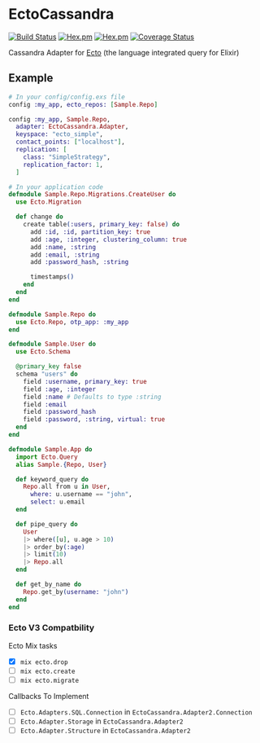# EctoCassandra

[![Build Status](https://travis-ci.org/cafebazaar/ecto-cassandra.svg?branch=master)](https://travis-ci.org/cafebazaar/ecto-cassandra)
[![Hex.pm](https://img.shields.io/hexpm/v/ecto_cassandra.svg?maxAge=2592000)](https://hex.pm/packages/ecto_cassandra)
[![Hex.pm](https://img.shields.io/hexpm/l/ecto_cassandra.svg?maxAge=2592000)](https://github.com/cafebazaar/ecto-cassandra/blob/master/LICENSE.md)
[![Coverage Status](https://coveralls.io/repos/github/cafebazaar/ecto-cassandra/badge.svg?branch=master)](https://coveralls.io/github/cafebazaar/ecto-cassandra?branch=master)

Cassandra Adapter for [Ecto](https://github.com/elixir-ecto/ecto) (the language integrated query for Elixir)

## Example

```elixir
# In your config/config.exs file
config :my_app, ecto_repos: [Sample.Repo]

config :my_app, Sample.Repo,
  adapter: EctoCassandra.Adapter,
  keyspace: "ecto_simple",
  contact_points: ["localhost"],
  replication: [
    class: "SimpleStrategy",
    replication_factor: 1,
  ]

# In your application code
defmodule Sample.Repo.Migrations.CreateUser do
  use Ecto.Migration

  def change do
    create table(:users, primary_key: false) do
      add :id, :id, partition_key: true
      add :age, :integer, clustering_column: true
      add :name, :string
      add :email, :string
      add :password_hash, :string

      timestamps()
    end
  end
end

defmodule Sample.Repo do
  use Ecto.Repo, otp_app: :my_app
end

defmodule Sample.User do
  use Ecto.Schema

  @primary_key false
  schema "users" do
    field :username, primary_key: true
    field :age, :integer
    field :name # Defaults to type :string
    field :email
    field :password_hash
    field :password, :string, virtual: true
  end
end

defmodule Sample.App do
  import Ecto.Query
  alias Sample.{Repo, User}

  def keyword_query do
    Repo.all from u in User,
      where: u.username == "john",
      select: u.email
  end

  def pipe_query do
    User
    |> where([u], u.age > 10)
    |> order_by(:age)
    |> limit(10)
    |> Repo.all
  end

  def get_by_name do
    Repo.get_by(username: "john")
  end
end
```



### Ecto V3 Compatbility

Ecto Mix tasks
 - [x] `mix ecto.drop`
 - [ ] `mix ecto.create`
 - [ ] `mix ecto.migrate`

Callbacks To Implement 
 - [ ] `Ecto.Adapters.SQL.Connection` in `EctoCassandra.Adapter2.Connection`
 - [ ] `Ecto.Adapter.Storage` in `EctoCassandra.Adapter2`
 - [ ] `Ecto.Adapter.Structure` in `EctoCassandra.Adapter2`